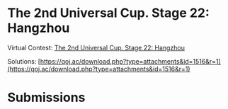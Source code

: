 # The 2nd Universal Cup. Stage 22: Hangzhou

Virtual Contest: [The 2nd Universal Cup. Stage 22: Hangzhou](https://qoj.ac/contest/1516)

Solutions: [https://qoj.ac/download.php?type=attachments&id=1516&r=1](https://qoj.ac/download.php?type=attachments&id=1516&r=1)

# Submissions
